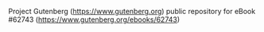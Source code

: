 Project Gutenberg (https://www.gutenberg.org) public repository for
eBook #62743 (https://www.gutenberg.org/ebooks/62743)
